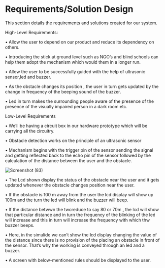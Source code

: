 
# Requirements/Solution Design
This section details the requirements and solutions created for our system.

High-Level Requirements:

•	Allow the user to depend on our product and reduce its dependency on others.

•	Introducing the stick at ground level such as NGO’s and blind schools can help them adopt the mechanism  which would them in a longer run.

•	Allow the user to be successfully  guided  with the help of ultrasonic sensor,led and buzzer.

•	As the obstacle changes its position , the user in turn gets updated by the change in frequency of the beeping sound of the buzzer.

•	Led in turn makes the surrounding people aware of the presence of the presence of the visually impaired person in a dark room etc. 


Low-Level Requirements

•	We’ll be having a circuit box in our hardware prototype which will be carrying all the circuitry.


•	Obstacle detection works on the principle of an ultrasonic sensor

•	Mechanism begins with the trigger pin of the sensor sending the signal and getting reflected back to the echo pin of the sensor followed by the calculation of the distance between the user and the obstacle.








![Screenshot (83)](https://user-images.githubusercontent.com/67824009/164532746-d042918b-e2dd-46bf-b87c-aad346d4b43f.png)

•	The Lcd shown display the status of the obstacle near the user and it gets updated whenever the obstacle changes position near the user.

•	If the obstacle is 100 m away from the user the lcd display will show up 100m  and the turn the led will blink and the buzzer will beep.

•	If the distance betwwn the tworeduce to say 80 or 70m , the lcd will show that particular distance and in turn the frequency of the blinking of the led will increase and this in turn will increase the frequency with which thw buzzer beeps.

•	Here, in the simulide we can’t show the lcd display changing the value of the distance since there is no provision of the placing an obstacle in front of the sensor. That’s why the working is conveyed through an led and a buzzer.

•	A screen with below-mentioned rules should be displayed to the user.
